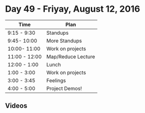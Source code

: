 # Day 49  - Friyay, August 12, 2016


Time       | Plan     |
----------------|-------
9:15 - 9:30  | Standups
9:45- 10:00  | More Standups
10:00- 11:00 | Work on projects
11:00 - 12:00| Map/Reduce Lecture
12:00 - 1:00 | Lunch
1:00 - 3:00  | Work on projects
3:00 - 3:45  | Feelings
4:00 - 5:00  | Project Demos!

## Videos

